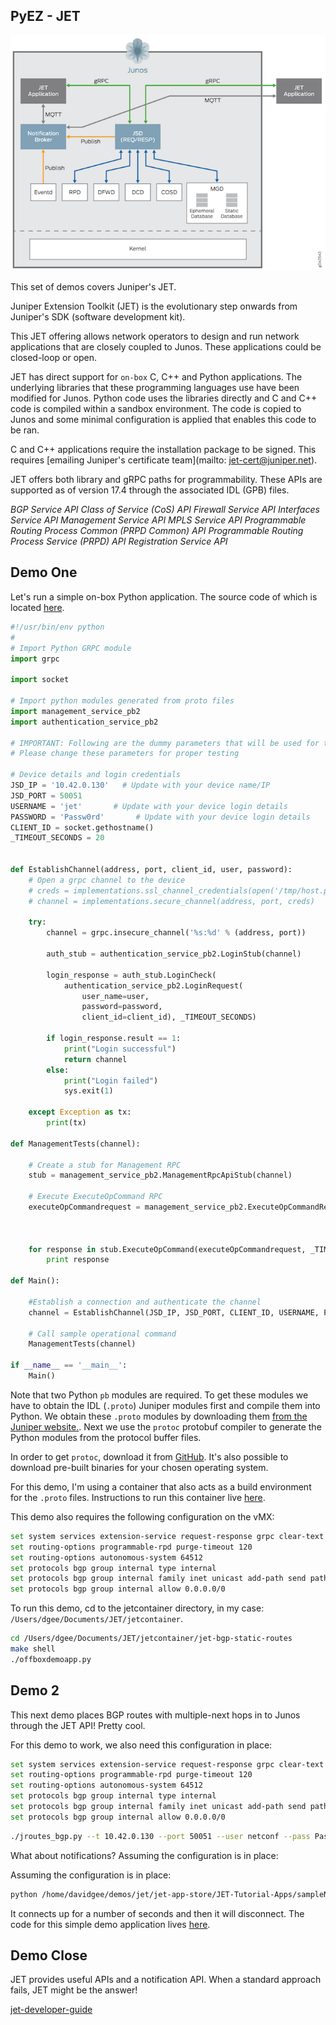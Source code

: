 ## PyEZ - JET

![jet](./assets/jet.png)

This set of demos covers Juniper's JET.

Juniper Extension Toolkit (JET) is the evolutionary step onwards from Juniper's SDK (software development kit).

This JET offering allows network operators to design and run network applications that are closely coupled to Junos. These applications could be closed-loop or open.

JET has direct support for `on-box` C, C++ and Python applications. The underlying libraries that these programming languages use have been modified for Junos. Python code uses the libraries directly and C and C++ code is compiled within a sandbox environment. The code is copied to Junos and some minimal configuration is applied that enables this code to be ran. 

C and C++ applications require the installation package to be signed. This requires [emailing Juniper's certificate team](mailto: jet-cert@juniper.net).

JET offers both library and gRPC paths for programmability. These APIs are supported as of version 17.4 through the associated IDL (GPB) files.

*BGP Service API*
*Class of Service (CoS) API*
*Firewall Service API*
*Interfaces Service API*
*Management Service API*
*MPLS Service API*
*Programmable Routing Process Common (PRPD Common) API*
*Programmable Routing Process Service (PRPD) API*
*Registration Service API*

## Demo One

Let's run a simple on-box Python application. The source code of which is located [here](https://github.com/Juniper/jet-app-store/tree/master/JET-Tutorial-Apps).

```python
#!/usr/bin/env python
#
# Import Python GRPC module
import grpc

import socket

# Import python modules generated from proto files
import management_service_pb2
import authentication_service_pb2

# IMPORTANT: Following are the dummy parameters that will be used for testing
# Please change these parameters for proper testing

# Device details and login credentials
JSD_IP = '10.42.0.130'   # Update with your device name/IP
JSD_PORT = 50051
USERNAME = 'jet'       # Update with your device login details
PASSWORD = 'Passw0rd'       # Update with your device login details
CLIENT_ID = socket.gethostname()
_TIMEOUT_SECONDS = 20


def EstablishChannel(address, port, client_id, user, password):
    # Open a grpc channel to the device
    # creds = implementations.ssl_channel_credentials(open('/tmp/host.pem').read(), None, None)
    # channel = implementations.secure_channel(address, port, creds)

    try:
        channel = grpc.insecure_channel('%s:%d' % (address, port))

        auth_stub = authentication_service_pb2.LoginStub(channel)

        login_response = auth_stub.LoginCheck(
            authentication_service_pb2.LoginRequest(
                user_name=user,
                password=password,
                client_id=client_id), _TIMEOUT_SECONDS)

        if login_response.result == 1:
            print("Login successful")
            return channel
        else:
            print("Login failed")
            sys.exit(1)

    except Exception as tx:
        print(tx)

def ManagementTests(channel):

    # Create a stub for Management RPC
    stub = management_service_pb2.ManagementRpcApiStub(channel)

    # Execute ExecuteOpCommand RPC
    executeOpCommandrequest = management_service_pb2.ExecuteOpCommandRequest(cli_command="show system uptime",
                                                                             out_format=management_service_pb2.OPERATION_FORMAT_CLI,
                                                                             request_id=1000)

    for response in stub.ExecuteOpCommand(executeOpCommandrequest, _TIMEOUT_SECONDS):
        print response

def Main():

    #Establish a connection and authenticate the channel
    channel = EstablishChannel(JSD_IP, JSD_PORT, CLIENT_ID, USERNAME, PASSWORD)

    # Call sample operational command
    ManagementTests(channel)

if __name__ == '__main__':
    Main()
```

Note that two Python `pb` modules are required. To get these modules we have to obtain the IDL (`.proto`) Juniper modules first and compile them into Python. We obtain these `.proto` modules by downloading them [from the Juniper website.](https://www.juniper.net/support/downloads/?p=jet). Next we use the `protoc` protobuf compiler to generate the Python modules from the protocol buffer files.

In order to get `protoc`, download it from [GitHub](https://github.com/google/protobuf.git). It's also possible to download pre-built binaries for your chosen operating system.

For this demo, I'm using a container that also acts as a build environment for the `.proto` files. Instructions to run this container live [here](https://github.com/mwiget/jet-bgp-static-routes).

This demo also requires the following configuration on the vMX:

```bash
set system services extension-service request-response grpc clear-text port 50051
set routing-options programmable-rpd purge-timeout 120
set routing-options autonomous-system 64512
set protocols bgp group internal type internal
set protocols bgp group internal family inet unicast add-path send path-count 6
set protocols bgp group internal allow 0.0.0.0/0
```

To run this demo, cd to the jetcontainer directory, in my case: `/Users/dgee/Documents/JET/jetcontainer`.

```bash
cd /Users/dgee/Documents/JET/jetcontainer/jet-bgp-static-routes
make shell
./offboxdemoapp.py
```


## Demo 2

This next demo places BGP routes with multiple-next hops in to Junos through the JET API! Pretty cool.

For this demo to work, we also need this configuration in place:

```bash
set system services extension-service request-response grpc clear-text port 50051
set routing-options programmable-rpd purge-timeout 120
set routing-options autonomous-system 64512
set protocols bgp group internal type internal
set protocols bgp group internal family inet unicast add-path send path-count 6
set protocols bgp group internal allow 0.0.0.0/0
```

```bash
./jroutes_bgp.py --t 10.42.0.130 --port 50051 --user netconf --pass Passw0rd
```

What about notifications? Assuming the configuration is in place:

Assuming the configuration is in place:

```bash
python /home/davidgee/demos/jet/jet-app-store/JET-Tutorial-Apps/sampleNotifierApp.py
```

It connects up for a number of seconds and then it will disconnect.
The code for this simple demo application lives [here](https://github.com/Juniper/jet-app-store/blob/master/JET-Tutorial-Apps/sampleNotifierApp.py).

## Demo Close

JET provides useful APIs and a notification API. When a standard approach fails, JET might be the answer!

[jet-developer-guide](https://www.juniper.net/documentation/en_US/jet17.4/information-products/pathway-pages/jet-developer-guide.html)
